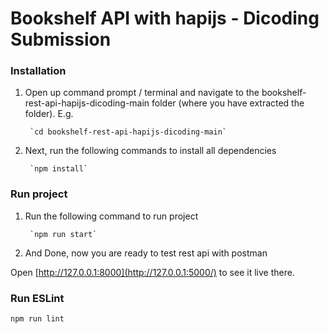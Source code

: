 # Bookshelf API with hapijs - Dicoding Submission

### Installation

1. Open up command prompt / terminal and navigate to the bookshelf-rest-api-hapijs-dicoding-main folder (where you have extracted the folder). E.g.

		`cd bookshelf-rest-api-hapijs-dicoding-main`

2. Next, run the following commands to install all dependencies

		`npm install`


### Run project

1. Run the following command to run project

		`npm run start`

2. And Done, now you are ready to test rest api with postman
	
Open  [http://127.0.0.1:8000](http://127.0.0.1:5000/)  to see it live there.

### Run ESLint 

`npm run lint`

